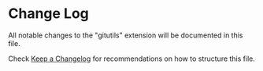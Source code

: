 # Change Log

All notable changes to the "gitutils" extension will be documented in this file.

Check [Keep a Changelog](http://keepachangelog.com/) for recommendations on how to structure this file.
